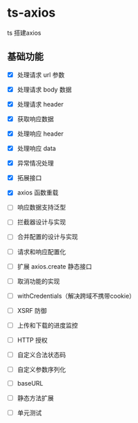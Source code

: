 # ts-axios

ts 搭建axios



## 基础功能

- [x] 处理请求 url 参数
- [x] 处理请求 body 数据
- [x] 处理请求 header
- [x] 获取响应数据
- [x] 处理响应 header
- [x] 处理响应 data
- [x] 异常情况处理
- [x] 拓展接口
- [x] axios 函数重载
- [ ] 响应数据支持泛型
- [ ] 拦截器设计与实现
- [ ] 合并配置的设计与实现
- [ ] 请求和响应配置化
- [ ] 扩展 axios.create 静态接口
- [ ] 取消功能的实现
- [ ] withCredentials（解决跨域不携带cookie）
- [ ] XSRF 防御
- [ ] 上传和下载的进度监控
- [ ] HTTP 授权
- [ ] 自定义合法状态码
- [ ] 自定义参数序列化
- [ ] baseURL
- [ ] 静态方法扩展
- [ ] 单元测试

